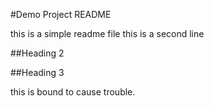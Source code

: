 #Demo Project README

this is a simple readme file
this is a second line

##Heading 2

##Heading 3

this is bound to cause trouble.
